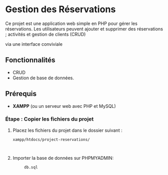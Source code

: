 # Gestion des Réservations

Ce projet est une application web simple en PHP pour gérer les réservations. 
Les utilisateurs peuvent 
              ajouter et supprimer des réservations ; activités et gestion de clients (CRUD) 
              
via une interface conviviale


## Fonctionnalités

- CRUD
- Gestion de base de données.

## Prérequis
- **XAMPP** (ou un serveur web avec PHP et MySQL)  
 

### Étape  : Copier les fichiers du projet

1. Placez les fichiers du projet dans le dossier suivant :
   ```plaintext
   xampp/htdocs/project-reservations/

 
2. Importer la base de données sur PHPMYADMIN:
   ```plaintext
        db.sql
   

